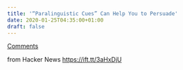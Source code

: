 ```yaml
---
title: '“Paralinguistic Cues” Can Help You to Persuade'
date: 2020-01-25T04:35:00+01:00
draft: false
---
```


[Comments](https://news.ycombinator.com/item?id=22137094)  
  
from Hacker News https://ift.tt/3aHxDjU